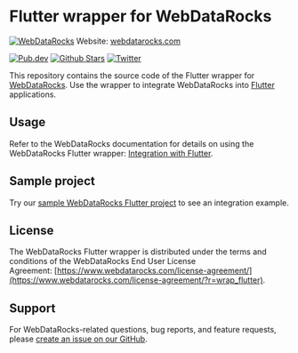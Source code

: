 # Flutter wrapper for WebDataRocks
[![WebDataRocks](https://cdn.webdatarocks.com/readmes/flutter.png)](https://www.webdatarocks.com/?r=wrap_flutter)
Website: [webdatarocks.com](https://www.webdatarocks.com?r=wrap_flutter)

[![Pub.dev](https://img.shields.io/pub/v/flutter_webdatarocks)](https://pub.dev/packages/flutter_webdatarocks)
[![Github Stars](https://img.shields.io/github/stars/webdatarocks?style=social)](https://github.com/webdatarocks) [![Twitter](https://img.shields.io/twitter/follow/WebDataRocks?style=social)](https://twitter.com/WebDataRocks)

This repository contains the source code of the Flutter wrapper for [WebDataRocks](https://www.webdatarocks.com/?r=wrap_flutter). Use the wrapper to integrate WebDataRocks into [Flutter](https://flutter.dev/) applications. 

## Usage

Refer to the WebDataRocks documentation for details on using the WebDataRocks Flutter wrapper: [Integration with Flutter](https://www.webdatarocks.com/doc/integration-with-flutter/?r=wrap_flutter).

## Sample project

Try our [sample WebDataRocks Flutter project](https://github.com/webdatarocks/pivot-flutter) to see an integration example.

## License

The WebDataRocks Flutter wrapper is distributed under the terms and conditions of the WebDataRocks End User License Agreement: [https://www.webdatarocks.com/license-agreement/](https://www.webdatarocks.com/license-agreement/?r=wrap_flutter).

## Support

For WebDataRocks-related questions, bug reports, and feature requests, please [create an issue on our GitHub](https://github.com/WebDataRocks/web-pivot-table/issues).
